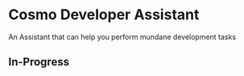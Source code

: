 # Cosmo Developer Assistant

An Assistant that can help you perform mundane development tasks

## In-Progress
